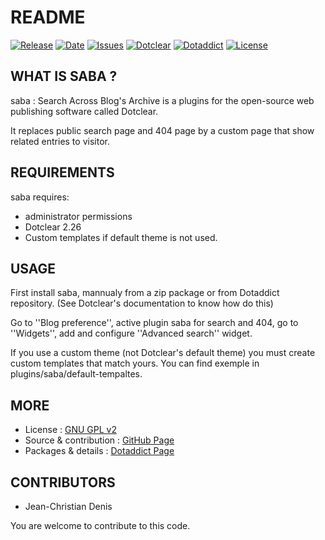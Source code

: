 # README

[![Release](https://img.shields.io/github/v/release/JcDenis/saba)](https://github.com/JcDenis/saba/releases)
[![Date](https://img.shields.io/github/release-date/JcDenis/saba)](https://github.com/JcDenis/saba/releases)
[![Issues](https://img.shields.io/github/issues/JcDenis/saba)](https://github.com/JcDenis/saba/issues)
[![Dotclear](https://img.shields.io/badge/dotclear-v2.26-blue.svg)](https://fr.dotclear.org/download)
[![Dotaddict](https://img.shields.io/badge/dotaddict-official-green.svg)](https://plugins.dotaddict.org/dc2/details/saba)
[![License](https://img.shields.io/github/license/JcDenis/saba)](https://github.com/JcDenis/saba/blob/master/LICENSE)

## WHAT IS SABA ?

saba : Search Across Blog's Archive is a plugins for the open-source 
web publishing software called Dotclear.

It replaces public search page and 404 page by a custom page that 
show related entries to visitor.

## REQUIREMENTS

 saba requires: 

  * administrator permissions
  * Dotclear 2.26
  * Custom templates if default theme is not used.

## USAGE

First install saba, mannualy from a zip package or from 
Dotaddict repository. (See Dotclear's documentation to know how do this)

Go to ''Blog preference'', active plugin saba for search and 404,
go to ''Widgets'', add and configure ''Advanced search'' widget.

If you use a custom theme (not Dotclear's default theme) 
you must create custom templates that match yours. 
You can find exemple in plugins/saba/default-tempaltes.

## MORE

 * License : [GNU GPL v2](https://www.gnu.org/licenses/old-licenses/lgpl-2.0.html)
 * Source & contribution : [GitHub Page](https://github.com/JcDenis/saba)
 * Packages & details : [Dotaddict Page](https://plugins.dotaddict.org/dc2/details/saba)

## CONTRIBUTORS

 * Jean-Christian Denis

 You are welcome to contribute to this code.